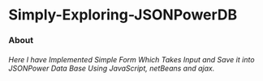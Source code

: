 # Simply-Exploring-JSONPowerDB

### About
###### Here I have Implemented Simple Form Which Takes Input and Save it into JSONPower Data Base Using JavaScript, netBeans and ajax.

